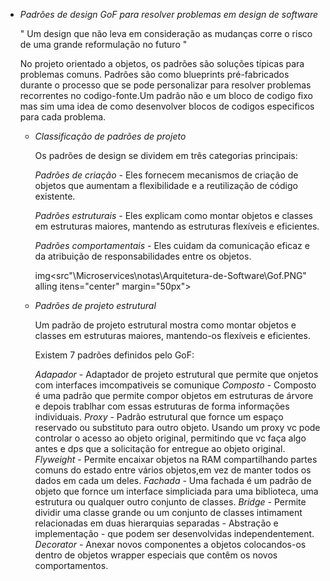  - _Padrôes de design GoF para resolver problemas em design de software_

    " Um design  que não leva em consideração as mudanças corre o risco de uma grande reformulação no futuro "

    No projeto orientado a objetos, os padrões são soluções típicas para problemas comuns.
    Padrôes são como blueprints pré-fabricados durante o processo que se pode personalizar para resolver problemas recorrentes no codigo-fonte.Um padrão não e um bloco de codigo fixo mas sim uma idea de como desenvolver blocos de codigos especificos para cada problema.

    - _Classificação de padrões de projeto_

        Os padrões de design se dividem em três categorias principais:

        _Padrões de criação_ - Eles fornecem mecanismos de criação de objetos que aumentam a flexibilidade e a reutilização de código existente.

        _Padrões estruturais_ - Eles explicam como montar objetos e classes em  estruturas maiores, mantendo as estruturas flexíveis e eficientes.

        _Padrões comportamentais_ - Eles cuidam da comunicação eficaz e da atribuição de responsabilidades entre os objetos.

        img<src"\Microservices\notas\Arquitetura-de-Software\Gof.PNG" alling itens="center" margin="50px">

    - _Padrões de projeto estrutural_

        Um padrão de projeto estrutural mostra como montar objetos e classes em estruturas maiores, mantendo-os flexíveis e eficientes.

        Existem 7 padrões definidos pelo GoF:

        _Adapador_ - Adaptador de projeto estrutural que permite que  onjetos com interfaces imcompativeis se comunique 
        _Composto_ - Composto  é uma padrão que permite compor objetos em estruturas de árvore e depois trablhar com essas estruturas de forma informações individuais.
        _Proxy_ - Padrão estrutural  que fornce um espaço reservado ou substituto para outro objeto. Usando um proxy vc pode controlar o acesso ao objeto original, permitindo que vc faça algo antes e dps que a solicitação for entregue ao objeto original.
        _Flyweight_ - Permite encaixar objetos na RAM compartilhando partes comuns do estado entre vários objetos,em vez de manter todos os dados em cada um deles.
        _Fachada_ - Uma fachada é um padrão de objeto que fornce um interface simpliciada para uma biblioteca, uma estrutura ou qualquer outro conjunto de classes.
        _Bridge_ - Permite dividir uma classe grande ou um conjunto de classes intimament relacionadas em duas hierarquias separadas  - Abstração e implementação - que podem ser desenvolvidas independentement.
        _Decorator_ - Anexar novos componentes a objetos colocandos-os dentro de objetos wrapper especiais que contêm os novos comportamentos.